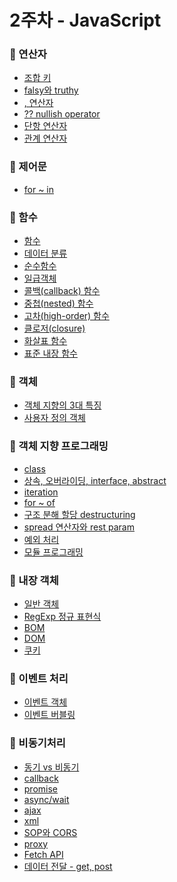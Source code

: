 # 2주차 - JavaScript

### 🔎 연산자

- [조합 키]()
- [falsy와 truthy]()
- [, 연산자]()
- [?? nullish operator]()
- [단항 연산자]()
- [관계 연산자]()

### 🔎 제어문

- [for ~ in]()

### 🔎 함수

- [함수]()
- [데이터 분류]()
- [순수함수]()
- [일급객체]()
- [콜백(callback) 함수]()
- [중첩(nested) 함수]()
- [고차(high-order) 함수]()
- [클로저(closure)]()
- [화살표 함수]()
- [표준 내장 함수]()

### 🔎 객체
- [객체 지향의 3대 특징]()
- [사용자 정의 객체]()

### 🔎 객체 지향 프로그래밍

- [class]()
- [상속, 오버라이딩, interface, abstract]()
- [iteration]()
- [for ~ of]()
- [구조 분해 할당 destructuring]()
- [spread 연산자와 rest param]()
- [예외 처리]()
- [모듈 프로그래밍]()

### 🔎 내장 객체
- [일반 객체]()
- [RegExp 정규 표현식]()
- [BOM]()
- [DOM]()
- [쿠키]()

### 🔎 이벤트 처리
- [이벤트 객체]()
- [이벤트 버블링]()

### 🔎 비동기처리
- [동기 vs 비동기]()
- [callback]()
- [promise]()
- [async/wait]()
- [ajax]()
- [xml]()
- [SOP와 CORS]()
- [proxy]()
- [Fetch API]()
- [데이터 전달 - get, post]()